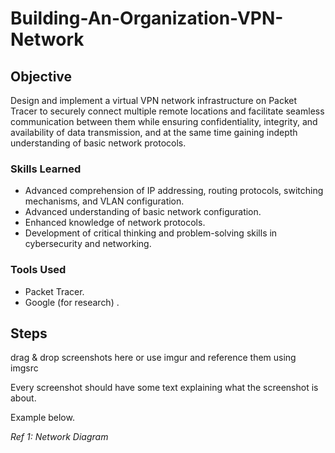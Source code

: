 # Building-An-Organization-VPN-Network
## Objective
Design and implement a virtual VPN network infrastructure on Packet Tracer to securely connect multiple remote locations and facilitate seamless communication between them while ensuring confidentiality, integrity, and availability of data transmission, and at the same time gaining indepth understanding of basic network protocols.
### Skills Learned
- Advanced comprehension of IP addressing, routing protocols, switching mechanisms, and VLAN configuration.
- Advanced understanding of basic network configuration. 
- Enhanced knowledge of network protocols. 
- Development of critical thinking and problem-solving skills in cybersecurity and networking.

### Tools Used
- Packet Tracer.
- Google (for research) .
## Steps
drag & drop screenshots here or use imgur and reference them using imgsrc

Every screenshot should have some text explaining what the screenshot is about.

Example below.

*Ref 1: Network Diagram*
